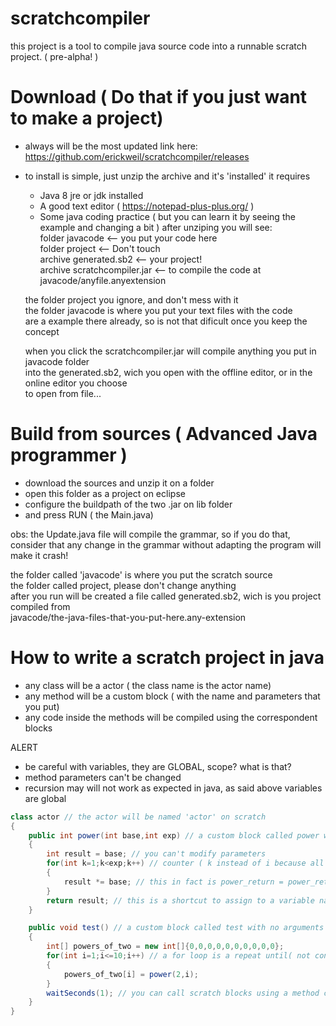 # scratchcompiler
this project is a tool to compile java source code into a runnable scratch project. ( pre-alpha! ) <br>

# Download ( Do that if you just want to make a project)
* always will be the most updated link here: https://github.com/erickweil/scratchcompiler/releases
* to install is simple, just unzip the archive and it's 'installed'
	it requires
	* Java 8 jre or jdk installed
	* A good text editor ( https://notepad-plus-plus.org/ )
	* Some java coding practice ( but you can learn it by seeing the example and changing a bit )
	after unziping you will see: <br>
	folder javacode <-- you put your code here <br>
	folder project <-- Don't touch <br>
	archive generated.sb2 <-- your project! <br>
	archive scratchcompiler.jar <-- to compile the code at javacode/anyfile.anyextension<br>
	
	the folder project you ignore, and don't mess with it<br>
	the folder javacode is where you put your text files with the code<br>
	are a example there already, so is not that dificult once you keep the concept<br>
	
	when you click the scratchcompiler.jar will compile anything you put in javacode folder<br>
	into the generated.sb2, wich you open with the offline editor, or in the online editor you choose<br>
	to open from file...<br>

# Build from sources ( Advanced Java programmer )
* download the sources and unzip it on a folder 
* open this folder as a project on eclipse 
* configure the buildpath of the two .jar on lib folder 
* and press RUN ( the Main.java)

obs: the Update.java file will compile the grammar, so if you do that, consider that any change in the grammar
without adapting the program will make it crash!

the folder called 'javacode' is where you put the scratch source <br>
the folder called project, please don't change anything <br>
after you run will be created a file called generated.sb2, wich is you project compiled from <br>
javacode/the-java-files-that-you-put-here.any-extension <br>

# How to write a scratch project in java

* any class will be a actor ( the class name is the actor name)
* any method will be a custom block ( with the name and parameters that you put)
* any code inside the methods will be compiled using the correspondent blocks

ALERT

* be careful with variables, they are GLOBAL, scope? what is that?
* method parameters can't be changed
* recursion may will not work as expected in java, as said above variables are global

```java
class actor // the actor will be named 'actor' on scratch
{
	public int power(int base,int exp) // a custom block called power with two arguments
	{
		int result = base; // you can't modify parameters
		for(int k=1;k<exp;k++) // counter ( k instead of i because all variables are global )
		{
			result *= base; // this in fact is power_return = power_return * base
		}
		return result; // this is a shortcut to assign to a variable named <method_name>_return and then stop that script
	}

	public void test() // a custom block called test with no arguments
	{	
		int[] powers_of_two = new int[]{0,0,0,0,0,0,0,0,0,0};
		for(int i=1;i<=10;i++) // a for loop is a repeat until( not condition ) with the counter var
		{
			powers_of_two[i] = power(2,i);
		}
		waitSeconds(1); // you can call scratch blocks using a method call ( it is not complete )
	}
}
```


